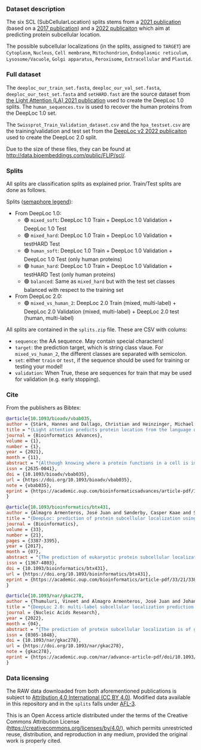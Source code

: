 ### Dataset description

The six SCL (SubCellularLocation) splits stems from a [2021 publication](https://academic.oup.com/bioinformaticsadvances/article/1/1/vbab035/6432029) (based on a [2017 publication](https://academic.oup.com/bioinformatics/article/33/21/3387/3931857)) and a [2022 publicaiton](https://academic.oup.com/nar/advance-article/doi/10.1093/nar/gkac278/6576357) which aim at predicting protein subcellular location.

The possible subcellular localizations (in the splits, assigned to `TARGET`) are `Cytoplasm`, `Nucleus`, `Cell membrane`, `Mitochondrion`, `Endoplasmic reticulum`, `Lysosome/Vacuole`, `Golgi apparatus`, `Peroxisome`, `Extracellular` and `Plastid`.

### Full dataset

The `deeploc_our_train_set.fasta`, `deeploc_our_val_set.fasta`, `deeploc_our_test_set.fasta` and `setHARD.fast` are the source dataset from [the Light Attention (LA) 2021 publication](https://academic.oup.com/bioinformaticsadvances/article/1/1/vbab035/6432029) used to create the DeepLoc 1.0 splits. The `human_sequences.tsv` is used to recover the human proteins from the DeepLoc 1.0 set.

The `Swissprot_Train_Validation_dataset.csv` and the `hpa_testset.csv` are the training/validation and test set from the [DeepLoc v2 2022 publicaiton](https://academic.oup.com/nar/advance-article/doi/10.1093/nar/gkac278/6576357) used to create the DeepLoc 2.0 split.

Due to the size of these files, they can be found at http://data.bioembeddings.com/public/FLIP/scl/.

### Splits

All splits are classification splits as explained prior. Train/Test splits are done as follows.

Splits ([semaphore legend](../../README.md#split-semaphore)):
- From DeepLoc 1.0:
    - 🟢 `mixed_soft`: DeepLoc 1.0 Train + DeepLoc 1.0 Validation + DeepLoc 1.0 Test
    - 🟢 `mixed_hard`: DeepLoc 1.0 Train + DeepLoc 1.0 Validation + testHARD Test
    - 🟢 `human_soft`: DeepLoc 1.0 Train + DeepLoc 1.0 Validation + DeepLoc 1.0 Test (only human proteins)
    - 🟢 `human_hard`: DeepLoc 1.0 Train + DeepLoc 1.0 Validation + testHARD Test (only human proteins)
    - 🟢 `balanced`: Same as `mixed_hard` but with the test set classes balanced with respect to the training set
- From DeepLoc 2.0:
    - 🟢 `mixed_vs_human_2`: DeepLoc 2.0 Train (mixed, multi-label) + DeepLoc 2.0 Validation (mixed, multi-label) + DeepLoc 2.0 test (human, multi-label)

All splits are contained in the `splits.zip` file. These are CSV with colums:

- `sequence`: the AA sequence. May contain special characters!
- `target`: the prediction target, which is string class vlaue. For `mixed_vs_human_2`, the different classes are separated with semicolon.
- `set`: either `train` or `test`, if the sequence should be used for training or testing your model!
- `validation`: When True, these are sequences for train that may be used for validation (e.g. early stopping).


### Cite
From the publishers as Bibtex:
```bibtex
@article{10.1093/bioadv/vbab035,
author = {Stärk, Hannes and Dallago, Christian and Heinzinger, Michael and Rost, Burkhard},
title = "{Light attention predicts protein location from the language of life}",
journal = {Bioinformatics Advances},
volume = {1},
number = {1},
year = {2021},
month = {11},
abstract = "{Although knowing where a protein functions in a cell is important to characterize biological processes, this information remains unavailable for most known proteins. Machine learning narrows the gap through predictions from expert-designed input features leveraging information from multiple sequence alignments (MSAs) that is resource expensive to generate. Here, we showcased using embeddings from protein language models for competitive localization prediction without MSAs. Our lightweight deep neural network architecture used a softmax weighted aggregation mechanism with linear complexity in sequence length referred to as light attention. The method significantly outperformed the state-of-the-art (SOTA) for 10 localization classes by about 8 percentage points (Q10). So far, this might be the highest improvement of just embeddings over MSAs. Our new test set highlighted the limits of standard static datasets: while inviting new models, they might not suffice to claim improvements over the SOTA.The novel models are available as a web-service at http://embed.protein.properties. Code needed to reproduce results is provided at https://github.com/HannesStark/protein-localization. Predictions for the human proteome are available at https://zenodo.org/record/5047020.Supplementary data are available at Bioinformatics Advances online.}",
issn = {2635-0041},
doi = {10.1093/bioadv/vbab035},
url = {https://doi.org/10.1093/bioadv/vbab035},
note = {vbab035},
eprint = {https://academic.oup.com/bioinformaticsadvances/article-pdf/1/1/vbab035/41640353/vbab035.pdf},
}
```

```bibtex
@article{10.1093/bioinformatics/btx431,
author = {Almagro Armenteros, José Juan and Sønderby, Casper Kaae and Sønderby, Søren Kaae and Nielsen, Henrik and Winther, Ole},
title = "{DeepLoc: prediction of protein subcellular localization using deep learning}",
journal = {Bioinformatics},
volume = {33},
number = {21},
pages = {3387-3395},
year = {2017},
month = {07},
abstract = "{The prediction of eukaryotic protein subcellular localization is a well-studied topic in bioinformatics due to its relevance in proteomics research. Many machine learning methods have been successfully applied in this task, but in most of them, predictions rely on annotation of homologues from knowledge databases. For novel proteins where no annotated homologues exist, and for predicting the effects of sequence variants, it is desirable to have methods for predicting protein properties from sequence information only.Here, we present a prediction algorithm using deep neural networks to predict protein subcellular localization relying only on sequence information. At its core, the prediction model uses a recurrent neural network that processes the entire protein sequence and an attention mechanism identifying protein regions important for the subcellular localization. The model was trained and tested on a protein dataset extracted from one of the latest UniProt releases, in which experimentally annotated proteins follow more stringent criteria than previously. We demonstrate that our model achieves a good accuracy (78\\% for 10 categories; 92\\% for membrane-bound or soluble), outperforming current state-of-the-art algorithms, including those relying on homology information.The method is available as a web server at http://www.cbs.dtu.dk/services/DeepLoc. Example code is available at https://github.com/JJAlmagro/subcellular\_localization. The dataset is available at http://www.cbs.dtu.dk/services/DeepLoc/data.php.}",
issn = {1367-4803},
doi = {10.1093/bioinformatics/btx431},
url = {https://doi.org/10.1093/bioinformatics/btx431},
eprint = {https://academic.oup.com/bioinformatics/article-pdf/33/21/3387/25166063/btx431.pdf},
}
```

```bibtex
@article{10.1093/nar/gkac278,
author = {Thumuluri, Vineet and Almagro Armenteros, José Juan and Johansen, Alexander Rosenberg and Nielsen, Henrik and Winther, Ole},
title = "{DeepLoc 2.0: multi-label subcellular localization prediction using protein language models}",
journal = {Nucleic Acids Research},
year = {2022},
month = {04},
abstract = "{The prediction of protein subcellular localization is of great relevance for proteomics research. Here, we propose an update to the popular tool DeepLoc with multi-localization prediction and improvements in both performance and interpretability. For training and validation, we curate eukaryotic and human multi-location protein datasets with stringent homology partitioning and enriched with sorting signal information compiled from the literature. We achieve state-of-the-art performance in DeepLoc 2.0 by using a pre-trained protein language model. It has the further advantage that it uses sequence input rather than relying on slower protein profiles. We provide two means of better interpretability: an attention output along the sequence and highly accurate prediction of nine different types of protein sorting signals. We find that the attention output correlates well with the position of sorting signals. The webserver is available at services.healthtech.dtu.dk/service.php?DeepLoc-2.0.}",
issn = {0305-1048},
doi = {10.1093/nar/gkac278},
url = {https://doi.org/10.1093/nar/gkac278},
note = {gkac278},
eprint = {https://academic.oup.com/nar/advance-article-pdf/doi/10.1093/nar/gkac278/43515314/gkac278.pdf},
}
```

### Data licensing

The RAW data downloaded from both aforementioned publications is subject to [Attribution 4.0 International (CC BY 4.0)](https://creativecommons.org/licenses/by/4.0/).
Modified data available in this repository and in the `splits` falls under [AFL-3](https://opensource.org/licenses/AFL-3.0).


This is an Open Access article distributed under the terms of the Creative Commons Attribution License (https://creativecommons.org/licenses/by/4.0/), which permits unrestricted reuse, distribution, and reproduction in any medium, provided the original work is properly cited.